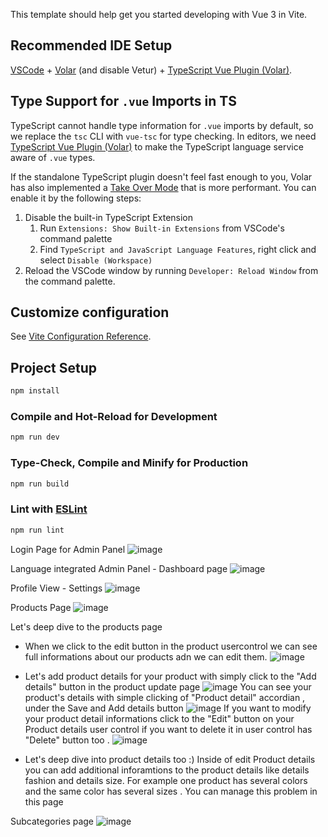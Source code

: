 
This template should help get you started developing with Vue 3 in Vite.

## Recommended IDE Setup

[VSCode](https://code.visualstudio.com/) + [Volar](https://marketplace.visualstudio.com/items?itemName=Vue.volar) (and disable Vetur) + [TypeScript Vue Plugin (Volar)](https://marketplace.visualstudio.com/items?itemName=Vue.vscode-typescript-vue-plugin).

## Type Support for `.vue` Imports in TS

TypeScript cannot handle type information for `.vue` imports by default, so we replace the `tsc` CLI with `vue-tsc` for type checking. In editors, we need [TypeScript Vue Plugin (Volar)](https://marketplace.visualstudio.com/items?itemName=Vue.vscode-typescript-vue-plugin) to make the TypeScript language service aware of `.vue` types.

If the standalone TypeScript plugin doesn't feel fast enough to you, Volar has also implemented a [Take Over Mode](https://github.com/johnsoncodehk/volar/discussions/471#discussioncomment-1361669) that is more performant. You can enable it by the following steps:

1. Disable the built-in TypeScript Extension
    1) Run `Extensions: Show Built-in Extensions` from VSCode's command palette
    2) Find `TypeScript and JavaScript Language Features`, right click and select `Disable (Workspace)`
2. Reload the VSCode window by running `Developer: Reload Window` from the command palette.

## Customize configuration

See [Vite Configuration Reference](https://vitejs.dev/config/).

## Project Setup

```sh
npm install
```

### Compile and Hot-Reload for Development

```sh
npm run dev
```

### Type-Check, Compile and Minify for Production

```sh
npm run build
```

### Lint with [ESLint](https://eslint.org/)

```sh
npm run lint
```

Login Page for Admin Panel
![image](https://github.com/eclouz/eclo-adminpanel/assets/124333244/127b4ed2-d8b1-4f67-a7da-6b62fa00c264)

Language integrated Admin Panel - Dashboard page
![image](https://github.com/eclouz/eclo-adminpanel/assets/124333244/e6292eae-2e8f-4c37-91f4-aec54ef7c949)

Profile View - Settings
![image](https://github.com/eclouz/eclo-adminpanel/assets/124333244/54635839-0b12-46b6-b2a2-7017b4a9b630)

Products Page
![image](https://github.com/eclouz/eclo-adminpanel/assets/124333244/0f68be62-c329-4401-ae5d-e9d5b88f5d60)

Let's deep dive to the products page 
- When we click to the edit button in the product usercontrol we can see full informations about our products adn we can edit them.
![image](https://github.com/eclouz/eclo-adminpanel/assets/125248359/1fe3dcc0-4e4d-4fea-990b-40befd6b6713)

- Let's add product details for your product with simply click to the "Add details" button in the product update page
![image](https://github.com/eclouz/eclo-adminpanel/assets/125248359/a737e502-0de8-47fe-811d-3175d3382527)
You can see your product's details with simple clicking of "Product detail" accordian , under the Save and Add details button
![image](https://github.com/eclouz/eclo-adminpanel/assets/125248359/8ce33abd-c69c-408b-ac70-8e38a44d9d2c)
If you want to modify your product detail informations click to the "Edit" button on your Product details user control if you want to delete it in user control has "Delete" button too .
![image](https://github.com/eclouz/eclo-adminpanel/assets/125248359/a565c9e0-3f14-44f2-bb03-bbf5d497e477)

- Let's deep dive into product details too :)
Inside of edit Product details you can add additional inforamtions to the product details like  details fashion and details size.
For example one product has several colors and the same color has several sizes .
You can manage this problem in this page

    

Subcategories page
![image](https://github.com/eclouz/eclo-adminpanel/assets/124333244/d7be97c5-7f83-4e57-a196-9d871027cbf9)
